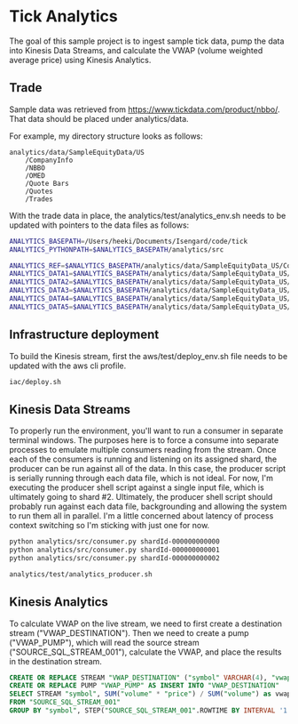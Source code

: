 # Tick Analytics
The goal of this sample project is to ingest sample tick data, pump the data into Kinesis Data Streams,
and calculate the VWAP (volume weighted average price) using Kinesis Analytics.

## Trade
Sample data was retrieved from https://www.tickdata.com/product/nbbo/. That data should be placed under analytics/data.

For example, my directory structure looks as follows:
```
analytics/data/SampleEquityData/US
    /CompanyInfo
    /NBBO
    /OMED
    /Quote Bars
    /Quotes
    /Trades
```

With the trade data in place, the analytics/test/analytics_env.sh needs to be updated with pointers to the data files as follows:
 ```bash
ANALYTICS_BASEPATH=/Users/heeki/Documents/Isengard/code/tick
ANALYTICS_PYTHONPATH=$ANALYTICS_BASEPATH/analytics/src

ANALYTICS_REF=$ANALYTICS_BASEPATH/analytics/data/SampleEquityData_US/CompanyInfo/CompanyInfo.asc
ANALYTICS_DATA1=$ANALYTICS_BASEPATH/analytics/data/SampleEquityData_US/Trades/14081.csv
ANALYTICS_DATA2=$ANALYTICS_BASEPATH/analytics/data/SampleEquityData_US/Trades/23444.csv
ANALYTICS_DATA3=$ANALYTICS_BASEPATH/analytics/data/SampleEquityData_US/Trades/23870.csv
ANALYTICS_DATA4=$ANALYTICS_BASEPATH/analytics/data/SampleEquityData_US/Trades/27667.csv
ANALYTICS_DATA5=$ANALYTICS_BASEPATH/analytics/data/SampleEquityData_US/Trades/28082.csv
```

## Infrastructure deployment
To build the Kinesis stream, first the aws/test/deploy_env.sh file needs to be updated with the aws cli profile.

```bash
iac/deploy.sh
```

## Kinesis Data Streams
To properly run the environment, you'll want to run a consumer in separate terminal windows. The purposes here is
to force a consume into separate processes to emulate multiple consumers reading from the stream. Once each of the 
consumers is running and listening on its assigned shard, the producer can be run against all of the data. In this
case, the producer script is serially running through each data file, which is not ideal. For now, I'm executing
the producer shell script against a single input file, which is ultimately going to shard #2. Ultimately, the
producer shell script should probably run against each data file, backgrounding and allowing the system to run them
all in parallel. I'm a little concerned about latency of process context switching so I'm sticking with just
one for now.
```bash
python analytics/src/consumer.py shardId-000000000000
python analytics/src/consumer.py shardId-000000000001
python analytics/src/consumer.py shardId-000000000002

analytics/test/analytics_producer.sh
```

## Kinesis Analytics
To calculate VWAP on the live stream, we need to first create a destination stream ("VWAP_DESTINATION"). Then
we need to create a pump ("VWAP_PUMP"), which will read the source stream ("SOURCE_SQL_STREAM_001"), calculate
the VWAP, and place the results in the destination stream.
```sql
CREATE OR REPLACE STREAM "VWAP_DESTINATION" ("symbol" VARCHAR(4), "vwap" REAL, "earliest_epoch" DOUBLE);
CREATE OR REPLACE PUMP "VWAP_PUMP" AS INSERT INTO "VWAP_DESTINATION"
SELECT STREAM "symbol", SUM("volume" * "price") / SUM("volume") as vwap, MIN("ingest_epoch") as earliest_epoch
FROM "SOURCE_SQL_STREAM_001"
GROUP BY "symbol", STEP("SOURCE_SQL_STREAM_001".ROWTIME BY INTERVAL '1' SECOND);
```